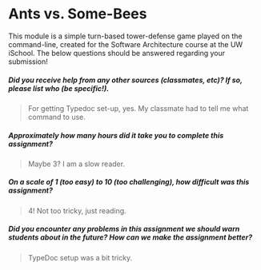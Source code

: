 # Ants vs. Some-Bees

This module is a simple turn-based tower-defense game played on the command-line, created for the Software Architecture course at the UW iSchool.  The below questions should be answered regarding your submission!  

##### Did you receive help from any other sources (classmates, etc)? If so, please list who (be specific!). #####
> For getting Typedoc set-up, yes. My classmate had to tell me what command to use. 


##### Approximately how many hours did it take you to complete this assignment? #####
> Maybe 3? I am a slow reader.


##### On a scale of 1 (too easy) to 10 (too challenging), how difficult was this assignment? #####
> 4! Not too tricky, just reading.


##### Did you encounter any problems in this assignment we should warn students about in the future? How can we make the assignment better? #####
> TypeDoc setup was a bit tricky.

